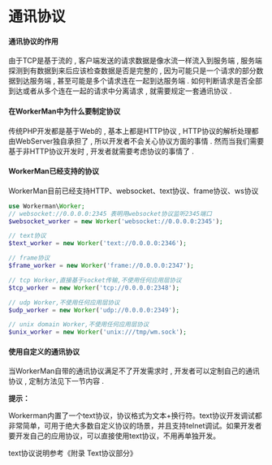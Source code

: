 # 通讯协议

#### 通讯协议的作用

由于TCP是基于流的 , 客户端发送的请求数据是像水流一样流入到服务端 , 服务端探测到有数据到来后应该检查数据是否是完整的 , 因为可能只是一个请求的部分数据到达服务端 , 甚至可能是多个请求连在一起到达服务端 . 如何判断请求是否全部到达或者从多个连在一起的请求中分离请求 , 就需要规定一套通讯协议 .

#### 在WorkerMan中为什么要制定协议

传统PHP开发都是基于Web的 , 基本上都是HTTP协议 , HTTP协议的解析处理都由WebServer独自承担了 , 所以开发者不会关心协议方面的事情 . 然而当我们需要基于非HTTP协议开发时 , 开发者就需要考虑协议的事情了 .

#### WorkerMan已经支持的协议

WorkerMan目前已经支持HTTP、websocket、text协议、frame协议、ws协议

```php
use Workerman\Worker;
// websocket://0.0.0.0:2345 表明用websocket协议监听2345端口
$websocket_worker = new Worker('websocket://0.0.0.0:2345');

// text协议
$text_worker = new Worker('text://0.0.0.0:2346');

// frame协议
$frame_worker = new Worker('frame://0.0.0.0:2347');

// tcp Worker,直接基于socket传输,不使用任何应用层协议
$tcp_worker = new Worker('tcp://0.0.0.0:2348');

// udp Worker,不使用任何应用层协议
$udp_worker = new Worker('udp://0.0.0.0:2349');

// unix domain Worker,不使用任何应用层协议
$unix_worker = new Worker('unix:///tmp/wm.sock');
```

#### 使用自定义的通讯协议

当WorkerMan自带的通讯协议满足不了开发需求时 , 开发者可以定制自己的通讯协议 , 定制方法见下一节内容 . 

**提示：**

Workerman内置了一个text协议，协议格式为文本+换行符。text协议开发调试都非常简单，可用于绝大多数自定义协议的场景，并且支持telnet调试。如果开发者要开发自己的应用协议，可以直接使用text协议，不用再单独开发。

text协议说明参考《附录 Text协议部分》

